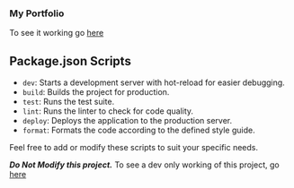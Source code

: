 ### My Portfolio

To see it working go [here](https://pritam-4efd0.web.app/)

## Package.json Scripts

- `dev`: Starts a development server with hot-reload for easier debugging.
- `build`: Builds the project for production.
- `test`: Runs the test suite.
- `lint`: Runs the linter to check for code quality.
- `deploy`: Deploys the application to the production server.
- `format`: Formats the code according to the defined style guide.

Feel free to add or modify these scripts to suit your specific needs.

**_Do Not Modify this project._**
To see a dev only working of this project, go [here](https://iamdagod-kira.github.io/portfolio/)

